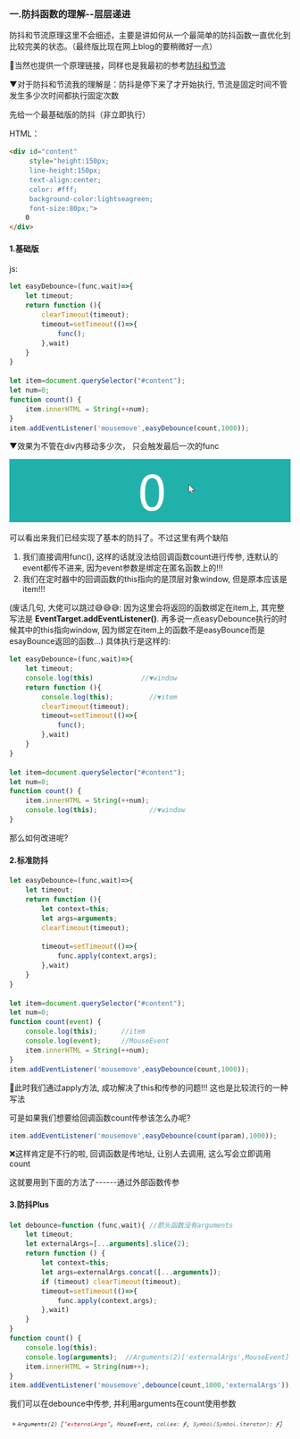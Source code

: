### 一.防抖函数的理解--层层递进



防抖和节流原理这里不会细述，主要是讲如何从一个最简单的防抖函数一直优化到比较完美的状态。（最终版比现在网上blog的要稍微好一点）

🌟当然也提供一个原理链接，同样也是我最初的参考[防抖和节流](https://www.jianshu.com/p/c8b86b09daf0)



▼对于防抖和节流我的理解是：防抖是停下来了才开始执行, 节流是固定时间不管发生多少次时间都执行固定次数





先给一个最基础版的防抖（非立即执行）

HTML：

```html
<div id="content"
     style="height:150px;
     line-height:150px;
     text-align:center;
     color: #fff;
     background-color:lightseagreen;
     font-size:80px;">
    0
</div>
```



#### 1.基础版

 js:

```js
let easyDebounce=(func,wait)=>{
    let timeout;
    return function (){
        clearTimeout(timeout);
        timeout=setTimeout(()=>{
            func();
        },wait)
    }
}

let item=document.querySelector("#content");
let num=0;
function count() {
    item.innerHTML = String(++num);
}
item.addEventListener('mousemove',easyDebounce(count,1000));
```

▼效果为不管在div内移动多少次， 只会触发最后一次的func

![35dee9ed-22df-4a4f-aef7-8a7213323b9d](tips.assets/35dee9ed-22df-4a4f-aef7-8a7213323b9d.gif)



可以看出来我们已经实现了基本的防抖了。不过这里有两个缺陷

1. 我们直接调用func(), 这样的话就没法给回调函数count进行传参, 连默认的event都传不进来, 因为event参数是绑定在匿名函数上的!!!
2. 我们在定时器中的回调函数的this指向的是顶层对象window, 但是原本应该是item!!! 



(废话几句, 大佬可以跳过😅😅😅:  因为这里会将返回的函数绑定在item上, 其完整写法是 **EventTarget.addEventListener()**.   再多说一点easyDebounce执行的时候其中的this指向window, 因为绑定在item上的函数不是easyBounce而是esayBounce返回的函数...)  具体执行是这样的: 

```js
let easyDebounce=(func,wait)=>{
    let timeout;
    console.log(this)            //▼window
    return function (){
        console.log(this);         //▼item
        clearTimeout(timeout);
        timeout=setTimeout(()=>{
            func();                
        },wait)
    }
}

let item=document.querySelector("#content");
let num=0;
function count() {
    item.innerHTML = String(++num);
    console.log(this);             //▼window
}
```





那么如何改进呢? 

#### 2.标准防抖

```js
let easyDebounce=(func,wait)=>{
    let timeout;
    return function (){
        let context=this;
        let args=arguments;
        clearTimeout(timeout);

        timeout=setTimeout(()=>{
            func.apply(context,args);
        },wait)
    }
}

let item=document.querySelector("#content");
let num=0;
function count(event) {
    console.log(this);      //item
    console.log(event);     //MouseEvent
    item.innerHTML = String(++num);
}
item.addEventListener('mousemove',easyDebounce(count,1000));
```

🌟此时我们通过apply方法, 成功解决了this和传参的问题!!! 这也是比较流行的一种写法



可是如果我们想要给回调函数count传参该怎么办呢? 

```js
item.addEventListener('mousemove',easyDebounce(count(param),1000));
```

❌这样肯定是不行的啦, 回调函数是传地址, 让别人去调用, 这么写会立即调用count



这就要用到下面的方法了------通过外部函数传参



#### 3.防抖Plus

```js
let debounce=function (func,wait){ //箭头函数没有arguments
    let timeout;
    let externalArgs=[...arguments].slice(2);
    return function () {
        let context=this;
        let args=externalArgs.concat([...arguments]);
        if (timeout) clearTimeout(timeout);
        timeout=setTimeout(()=>{
            func.apply(context,args);
        },wait)
    }
}
function count() {
    console.log(this);
    console.log(arguments);  //Arguments(2)['externalArgs',MouseEvent]
    item.innerHTML = String(num++);
}
item.addEventListener('mousemove',debounce(count,1000,'externalArgs'));
```

我们可以在debounce中传参, 并利用arguments在count使用参数

![image-20210405100621241](tips.assets/image-20210405100621241.png)



